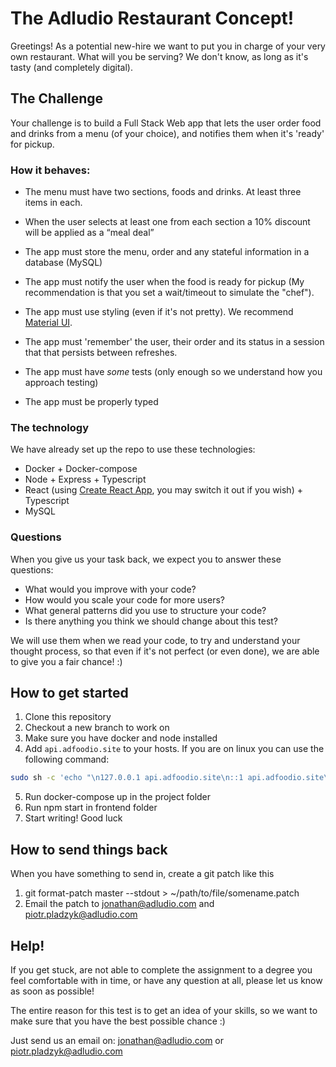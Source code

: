 # The Adludio Restaurant Concept!

Greetings! As a potential new-hire we want to put you in charge of your very own restaurant.
What will you be serving? We don't know, as long as it's tasty (and completely digital).

## The Challenge
Your challenge is to build a Full Stack Web app that lets the user order food and drinks from a menu (of your choice), and notifies them when it's 'ready' for pickup.

### How it behaves:

- The menu must have two sections, foods and drinks. At least three items in each.

- When the user selects at least one from each section a 10% discount will be applied as a “meal deal”

- The app must store the menu, order and any stateful information in a database (MySQL)

- The app must notify the user when the food is ready for pickup (My recommendation is that you set a wait/timeout to simulate  the "chef").

- The app must use styling (even if it's not pretty). We recommend [Material UI](https://material-ui.com).

- The app must 'remember' the user, their order and its status in a session that that persists between refreshes.

- The app must have _some_ tests (only enough so we understand how you approach testing)

- The app must be properly typed

### The technology

We have already set up the repo to use these technologies:

- Docker + Docker-compose
- Node + Express + Typescript
- React (using [Create React App](https://create-react-app.dev/docs/getting-started/), you may switch it out if you wish) + Typescript
- MySQL

### Questions

When you give us your task back, we expect you to answer these questions:

- What would you improve with your code?
- How would you scale your code for more users?
- What general patterns did you use to structure your code?
- Is there anything you think we should change about this test?

We will use them when we read your code, to try and understand your thought process, so that even if it's not perfect (or even done), we are able to give you a fair chance! :)

## How to get started

1. Clone this repository
2. Checkout a new branch to work on
3. Make sure you have docker and node installed
4. Add `api.adfoodio.site` to your hosts. If you are on linux you can use the following command:

```bash
sudo sh -c 'echo "\n127.0.0.1 api.adfoodio.site\n::1 api.adfoodio.site\n" >> /etc/hosts'
```

5. Run docker-compose up in the project folder
6. Run npm start in frontend folder
7. Start writing! Good luck

## How to send things back

When you have something to send in, create a git patch like this

1. git format-patch master --stdout > ~/path/to/file/somename.patch
2. Email the patch to <jonathan@adludio.com> and <piotr.pladzyk@adludio.com>

## Help!

If you get stuck, are not able to complete the assignment to a degree you feel comfortable with in time, or have any question at all, please let us know as soon as possible!

The entire reason for this test is to get an idea of your skills, so we want to make sure that you have the best possible chance :)

Just send us an email on: 
<jonathan@adludio.com> or <piotr.pladzyk@adludio.com>